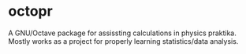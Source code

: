 # octopr
A GNU/Octave package for assissting calculations in physics praktika. Mostly works as a project for properly learning statistics/data analysis.